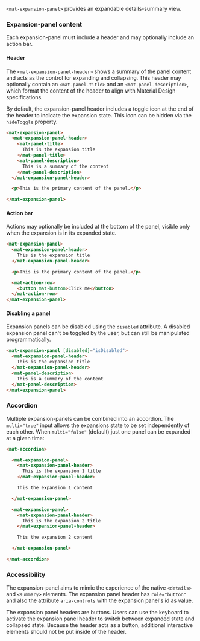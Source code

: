 `<mat-expansion-panel>` provides an expandable details-summary view.

<!-- example(expansion-overview) -->

### Expansion-panel content

Each expansion-panel must include a header and may optionally include an action bar.

#### Header

The `<mat-expansion-panel-header>` shows a summary of the panel content and acts
as the control for expanding and collapsing. This header may optionally contain an
`<mat-panel-title>` and an `<mat-panel-description>`, which format the content of the
header to align with Material Design specifications.

By default, the expansion-panel header includes a toggle icon at the end of the
header to indicate the expansion state. This icon can be hidden via the
`hideToggle` property.

```html
<mat-expansion-panel>
  <mat-expansion-panel-header>
    <mat-panel-title>
      This is the expansion title
    </mat-panel-title>
    <mat-panel-description>
      This is a summary of the content
    </mat-panel-description>
  </mat-expansion-panel-header>

  <p>This is the primary content of the panel.</p>

</mat-expansion-panel>
```

#### Action bar

Actions may optionally be included at the bottom of the panel, visible only when the expansion
is in its expanded state.

```html
<mat-expansion-panel>
  <mat-expansion-panel-header>
    This is the expansion title
  </mat-expansion-panel-header>

  <p>This is the primary content of the panel.</p>

  <mat-action-row>
    <button mat-button>Click me</button>
  </mat-action-row>
</mat-expansion-panel>
```

#### Disabling a panel

Expansion panels can be disabled using the `disabled` attribute. A disabled expansion panel can't
be toggled by the user, but can still be manipulated programmatically.

```html
<mat-expansion-panel [disabled]="isDisabled">
  <mat-expansion-panel-header>
    This is the expansion title
  </mat-expansion-panel-header>
  <mat-panel-description>
    This is a summary of the content
  </mat-panel-description>
</mat-expansion-panel>
```


### Accordion

Multiple expansion-panels can be combined into an accordion. The `multi="true"` input allows the
expansions state to be set independently of each other. When `multi="false"` (default) just one
panel can be expanded at a given time:

```html
<mat-accordion>

  <mat-expansion-panel>
    <mat-expansion-panel-header>
      This is the expansion 1 title
    </mat-expansion-panel-header>

    This the expansion 1 content

  </mat-expansion-panel>

  <mat-expansion-panel>
    <mat-expansion-panel-header>
      This is the expansion 2 title
    </mat-expansion-panel-header>

    This the expansion 2 content

  </mat-expansion-panel>

</mat-accordion>
```

### Accessibility
The expansion-panel aims to mimic the experience of the native `<details>` and `<summary>` elements.
The expansion panel header has `role="button"` and also the attribute `aria-controls` with the 
expansion panel's id as value.

The expansion panel headers are buttons. Users can use the keyboard to activate the expansion panel
header to switch between expanded state and collapsed state. Because the header acts as a button,
additional interactive elements should not be put inside of the header.
